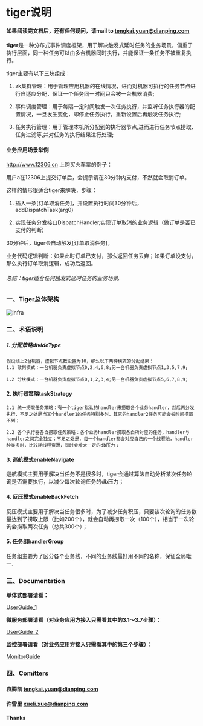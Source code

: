 # tiger说明

#### 如果阅读完文档后，还有任何疑问，请mail to tengkai.yuan@dianping.com

**tiger**是一种分布式事件调度框架，用于解决触发式延时任务的业务场景，偏重于执行层面，同一种任务可以由多台机器同时执行，并能保证一条任务不被重复执行。

tiger主要有以下三块组成：

1. zk集群管理：用于管理应用机器的在线情况，进而对机器可执行的任务节点进行自适应分配，保证一个任务同一时间只会被一台机器消费;

2. 事件调度管理：用于每隔一定时间触发一次任务执行，并监听任务执行器的配置情况，一旦发生变化，即停止任务执行，重新设置后再触发任务执行;

3. 任务执行管理：用于管理本机所分配到的执行器节点,进而进行任务节点捞取、任务过滤等,并对任务的执行结果进行处理;

#### 业务应用场景举例
http://www.12306.cn 上购买火车票的例子：

用户a在12306上提交订单后，会提示请在30分钟内支付，不然就会取消订单。

这样的情形很适合tiger来解决，步骤：

1)  插入一条[订单取消任务]，并设置执行时间30分钟后，addDispatchTask(arg0)

2)  实现任务分发接口DispatchHandler,实现订单取消的业务逻辑（做订单是否已支付的判断）

30分钟后，tiger会自动触发[订单取消任务]。

业务代码逻辑判断：如果此时订单已支付，那么返回任务丢弃；如果订单没支付，那么执行订单取消逻辑，成功后返回。

###### 总结：tiger适合任何触发式延时任务的业务场景.

### 一、Tiger总体架构
![infra](https://github.com/tkyuan/tiger/blob/master/tiger-service/src/main/resources/img/tigerinfra.png)

### 二、术语说明
##### 1. 分配策略divideType
```
假设线上2台机器，虚拟节点数设置为10，那么以下两种模式的分配结果：
1.1 散列模式：一台机器负责虚拟节点0,2,4,6,8;另一台机器负责虚拟节点1,3,5,7,9;

1.2 分块模式：一台机器负责虚拟节点0,1,2,3,4;另一台机器负责虚拟节点5,6,7,8,9;
```

#### 2. 执行器策略taskStrategy
```
2.1 统一捞取任务策略：有一个tiger默认的handler来捞取各个业务handler，然后再分发执行，不足之处是当某个handler1的任务特别多时，其它的handler2任务可能会长时间捞取不到；

2.2 各个执行器各自捞取任务策略：各个业务handler捞取各自所对应的任务，handler与handler之间完全独立；不足之处是，每一个handler都会对应自己的一个线程池，handler种类多时，比较耗线程资源，同时会增大一定的db压力；
```
#### 3. 巡航模式enableNavigate
巡航模式主要用于解决当任务不是很多时，tiger会通过算法自动分析某次任务轮询是否需要执行，以减少每次轮询任务的db压力；

#### 4. 反压模式enableBackFetch
反压模式主要用于解决当任务很多时，为了减少任务积压，只要该次轮询的任务数量达到了捞取上限（比如200个），就会自动再捞取一次（100个），相当于一次轮询会捞取两次任务（总共300个）；

#### 5. 任务组handlerGroup
任务组主要为了区分各个业务线，不同的业务线最好用不同的名称，保证全局唯一.

### 三、Documentation
**单体式部署请看：**

[UserGuide_1](https://github.com/tkyuan/tiger/blob/master/UserGuide_1.md)

**微服务部署请看（对业务应用方接入只需看其中的3.1～3.7步骤）：**

[UserGuide_2](https://github.com/tkyuan/tiger/blob/master/UserGuide_2.md)

**监控部署请看（对业务应用方接入只需看其中的第三个步骤）：**

[MonitorGuide](https://github.com/tkyuan/tiger/blob/master/MonitorGuide.md)



### 四、Comitters
#### 袁腾凯  tengkai.yuan@dianping.com
#### 许雪里  xueli.xue@dianping.com


**Thanks**
